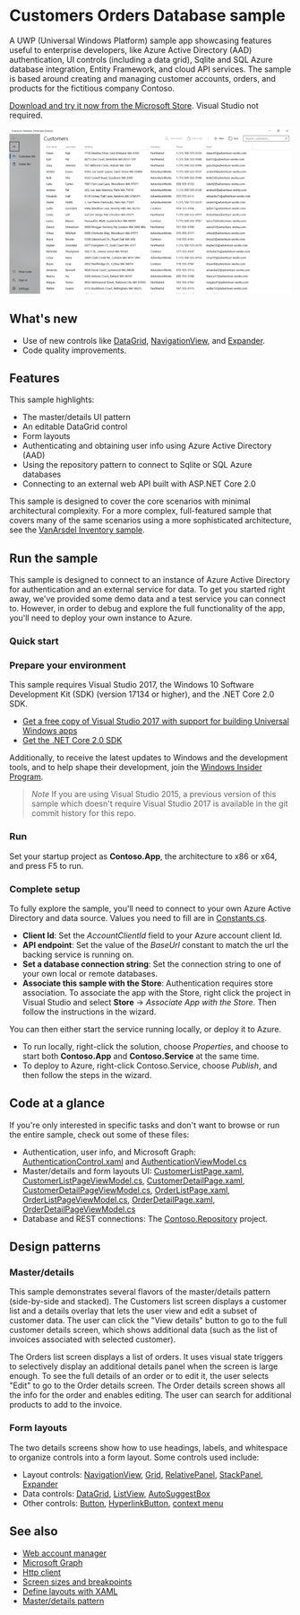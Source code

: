 <!---
  category: ControlsLayoutAndText Data IdentitySecurityAndEncryption Navigation NetworkingAndWebServices
-->

# Customers Orders Database sample 

A UWP (Universal Windows Platform) sample app showcasing features useful to enterprise developers, like 
Azure Active Directory (AAD) authentication, UI controls (including a data grid), Sqlite and SQL Azure database integration, 
Entity Framework, and cloud API services. The sample is based around creating and managing customer accounts, orders, 
and products for the fictitious company Contoso. 

[Download and try it now from the Microsoft Store](https://www.microsoft.com/store/apps/9PF1WCV13501). Visual Studio not required. 

![ContosoApp screenshot 1](screenshot1.png)

## What's new

- Use of new controls like [DataGrid](https://docs.microsoft.com/windows/communitytoolkit/controls/datagrid), 
[NavigationView](https://docs.microsoft.com/uwp/api/windows.ui.xaml.controls.navigationview), and 
[Expander](https://docs.microsoft.com/windows/communitytoolkit/controls/expander).
- Code quality improvements. 

## Features

This sample highlights: 

- The master/details UI pattern
- An editable DataGrid control
- Form layouts
- Authenticating and obtaining user info using Azure Active Directory (AAD)
- Using the repository pattern to connect to Sqlite or SQL Azure databases
- Connecting to an external web API built with ASP.NET Core 2.0

This sample is designed to cover the core scenarios with minimal architectural complexity. For a more complex, full-featured sample that covers many of the same scenarios using a more sophisticated architecture, see the [VanArsdel Inventory sample](https://github.com/Microsoft/InventorySample).  

## Run the sample

This sample is designed to connect to an instance of Azure Active Directory for authentication and an external service for data. 
To get you started right away, we've provided some demo data and a test service you can connect to. 
However, in order to debug and explore the full functionality of the app, you'll need to deploy your own instance to Azure.

### Quick start 

### Prepare your environment

This sample requires Visual Studio 2017, the Windows 10 Software Development Kit (SDK) (version 17134 or higher), and the .NET Core 2.0 SDK.

* [Get a free copy of Visual Studio 2017 with support for building Universal Windows apps](http://go.microsoft.com/fwlink/?LinkID=280676)
* [Get the .NET Core 2.0 SDK](https://www.microsoft.com/net/core)

Additionally, to receive the latest updates to Windows and the development tools, and to help shape their development, join 
the [Windows Insider Program](https://insider.windows.com/ "Become a Windows Insider").

> *Note* If you are using Visual Studio 2015, a previous version of this sample which doesn't require Visual Studio 2017 is 
available in the git commit history for this repo.

### Run

Set your startup project as **Contoso.App**, the architecture to x86 or x64, and press F5 to run.

### Complete setup

To fully explore the sample, you'll need to connect to your own Azure Active Directory and data source. Values you need to fill 
are in [Constants.cs](ContosoRepository/Constants.cs). 

- **Client Id**: Set the *AccountClientId* field to your Azure account client Id.
- **API endpoint**: Set the value of the *BaseUrl* constant to match the url the backing service is running on.
- **Set a database connection string**: Set the connection string to one of your own local or remote databases.
- **Associate this sample with the Store**: Authentication requires store association. To associate the app with the Store, 
right click the project in Visual Studio and select **Store** -> *Associate App with the Store*. Then follow the instructions in the wizard.

You can then either start the service running locally, or deploy it to Azure. 

- To run locally, right-click the solution, choose *Properties*, and choose to start both **Contoso.App** and **Contoso.Service** at the same time. 
- To deploy to Azure, right-click Contoso.Service, choose *Publish*, and then follow the steps in the wizard.

## Code at a glance

If you're only interested in specific tasks and don't want to browse or run the entire sample, check out some of these files: 

- Authentication, user info, and Microsoft Graph: [AuthenticationControl.xaml](ContosoApp/UserControls/AuthenticationControl.xaml) 
and [AuthenticationViewModel.cs](ContosoApp/ViewModels/AuthenticationViewModel.cs)
- Master/details and form layouts UI: [CustomerListPage.xaml](ContosoApp/Views/CustomerListPage.xaml), 
[CustomerListPageViewModel.cs](ContosoApp/ViewModels/CustomerListPageViewModel.cs), [CustomerDetailPage.xaml](ContosoApp/Views/CustomerDetailPage.xaml), 
[CustomerDetailPageViewModel.cs](ContosoApp/ViewModels/CustomerDetailsPageViewModel.cs), [OrderListPage.xaml](ContosoApp/Views/OrderListPage.xaml), 
[OrderListPageViewModel.cs](ContosoApp/ViewModels/OrderListPageViewModel.cs), [OrderDetailPage.xaml](ContosoApp/Views/OrderDetailPage.xaml), 
[OrderDetailPageViewModel.cs](ContosoApp/ViewModels/OrderDetailPageViewModel.cs)
- Database and REST connections: The [Contoso.Repository](ContosoRepository/) project.

## Design patterns

### Master/details

This sample demonstrates several flavors of the master/details pattern (side-by-side and stacked). 
The Customers list screen displays a customer list and a details overlay that lets the user view and edit a subset of customer data. 
The user can click the "View details" button to go to the full customer details screen, which shows additional data (such as the list of invoices 
associated with selected customer). 

The Orders list screen displays a list of orders. It uses visual state triggers to selectively display an additional details 
panel when the screen is large enough. To see the full details of an order or to edit it, the user selects "Edit" 
to go to the Order details screen. The Order details screen shows all the info for the order and enables editing. 
The user can search for additional products to add to the invoice.

### Form layouts

The two details screens show how to use headings, labels, and whitespace to organize controls into a form layout. Some controls used include:

- Layout controls: [NavigationView](https://docs.microsoft.com/uwp/api/windows.ui.xaml.controls.navigationview), 
[Grid](https://msdn.microsoft.com/library/windows/apps/Windows.UI.Xaml.Controls.Grid), 
[RelativePanel](https://msdn.microsoft.com/library/windows/apps/Windows.UI.Xaml.Controls.RelativePanel), 
[StackPanel](https://msdn.microsoft.com/library/windows/apps/Windows.UI.Xaml.Controls.StackPanel), 
[Expander](https://docs.microsoft.com/windows/communitytoolkit/controls/expander)
- Data controls: [DataGrid](https://docs.microsoft.com/windows/communitytoolkit/controls/datagrid), 
[ListView](https://msdn.microsoft.com/library/windows/apps/Windows.UI.Xaml.Controls.ListView), 
[AutoSuggestBox](https://msdn.microsoft.com/library/windows/apps/Windows.UI.Xaml.Controls.AutoSuggestBox)
- Other controls: [Button](https://msdn.microsoft.com/library/windows/apps/Windows.UI.Xaml.Controls.Button), 
[HyperlinkButton](https://msdn.microsoft.com/library/windows/apps/Windows.UI.Xaml.Controls.HyperlinkButton), 
[context menu](https://msdn.microsoft.com/windows/uwp/controls-and-patterns/menus)

## See also

- [Web account manager](https://msdn.microsoft.com/windows/uwp/security/web-account-manager)
- [Microsoft Graph](https://graph.microsoft.io/)
- [Http client](https://msdn.microsoft.com/windows/uwp/networking/httpclient)
- [Screen sizes and breakpoints](https://msdn.microsoft.com/windows/uwp/layout/screen-sizes-and-breakpoints-for-responsive-design)
- [Define layouts with XAML](https://msdn.microsoft.com/windows/uwp/layout/layouts-with-xaml)
- [Master/details pattern](https://msdn.microsoft.com/en-us/windows/uwp/controls-and-patterns/master-details)
